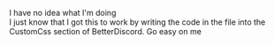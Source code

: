 I have no idea what I'm doing <br>
I just know that I got this to work by writing the code in the file into the CustomCss section of BetterDiscord. Go easy on me

